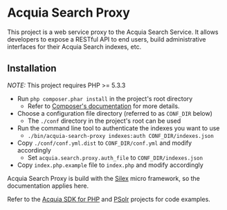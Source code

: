 # Acquia Search Proxy

This project is a web service proxy to the Acquia Search Service. It allows
developers to expose a RESTful API to end users, build administrative interfaces
for their Acquia Search indexes, etc.

## Installation

*NOTE:* This project requires PHP >= 5.3.3

* Run `php composer.phar install` in the project's root directory
  * Refer to [Composer's documentation](https://github.com/composer/composer/blob/master/doc/00-intro.md#introduction) for more details.
* Choose a configuration file directory (referred to as `CONF_DIR` below)
  * The `./conf` directory in the project's root can be used
* Run the command line tool to authenticate the indexes you want to use
  * `./bin/acquia-search-proxy indexes:auth CONF_DIR/indexes.json`
* Copy `./conf/conf.yml.dist` to `CONF_DIR/conf.yml` and modify accordingly
  * Set `acquia.search.proxy.auth_file` to `CONF_DIR/indexes.json`
* Copy `index.php.example` file to `index.php` and modify accordingly

Acquia Search Proxy is build with the [Silex](http://silex.sensiolabs.org/)
micro framework, so the documentation applies here.

Refer to the [Acquia SDK for PHP](http://github.com/acquia/acquia-sdk-php) and
[PSolr](http://github.com/cpliakas/psolr) projects for code examples.
